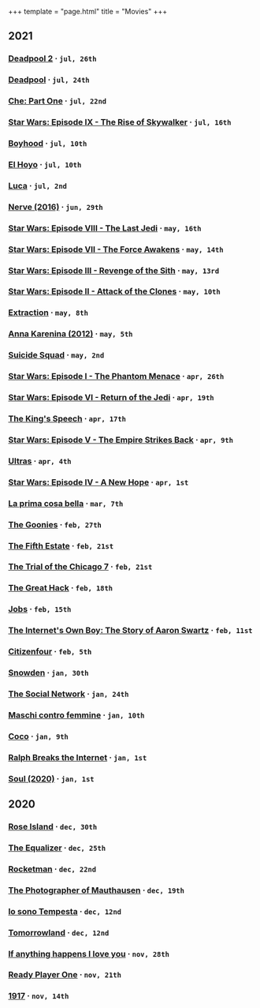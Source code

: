 +++
template = "page.html"
title = "Movies"
+++

## 2021
### [Deadpool 2](https://www.imdb.com/title/tt5463162/) &middot; `jul, 26th`
### [Deadpool](https://www.imdb.com/title/tt1431045/) &middot; `jul, 24th`
### [Che: Part One](https://www.imdb.com/title/tt0892255/) &middot; `jul, 22nd`
### [Star Wars: Episode IX - The Rise of Skywalker](https://www.imdb.com/title/tt2527338/) &middot; `jul, 16th`
### [Boyhood](https://www.imdb.com/title/tt1065073/) &middot; `jul, 10th`
### [El Hoyo](https://www.imdb.com/title/tt8228288/) &middot; `jul, 10th`
### [Luca](https://www.imdb.com/title/tt12801262/) &middot; `jul, 2nd`
### [Nerve (2016)](https://www.imdb.com/title/tt3531824/) &middot; `jun, 29th`
### [Star Wars: Episode VIII - The Last Jedi](https://www.imdb.com/title/tt02527336/) &middot; `may, 16th`
### [Star Wars: Episode VII - The Force Awakens](https://www.imdb.com/title/tt2488496/) &middot; `may, 14th`
### [Star Wars: Episode III - Revenge of the Sith](https://www.imdb.com/title/tt0121766/) &middot; `may, 13rd`
### [Star Wars: Episode II - Attack of the Clones](https://www.imdb.com/title/tt0121765/) &middot; `may, 10th`
### [Extraction](https://www.imdb.com/title/tt8936646/) &middot; `may, 8th`
### [Anna Karenina (2012)](https://www.imdb.com/title/tt1781769/) &middot; `may, 5th`
### [Suicide Squad](https://www.imdb.com/title/tt1386697/) &middot; `may, 2nd`
### [Star Wars: Episode I - The Phantom Menace](https://www.imdb.com/title/tt0120915/) &middot; `apr, 26th`
### [Star Wars: Episode VI - Return of the Jedi](https://www.imdb.com/title/tt0086190/) &middot; `apr, 19th`
### [The King's Speech](https://www.imdb.com/title/tt1504320/) &middot; `apr, 17th`
### [Star Wars: Episode V - The Empire Strikes Back](https://www.imdb.com/title/tt0080684/) &middot; `apr, 9th`
### [Ultras](https://www.imdb.com/title/tt10937434/) &middot; `apr, 4th`
### [Star Wars: Episode IV - A New Hope](https://www.imdb.com/title/tt0076759/) &middot; `apr, 1st`
### [La prima cosa bella](https://www.imdb.com/title/tt1467273/) &middot; `mar, 7th`
### [The Goonies](https://www.imdb.com/title/tt0089218/) &middot; `feb, 27th`
### [The Fifth Estate](https://www.imdb.com/title/tt1837703/) &middot; `feb, 21st`
### [The Trial of the Chicago 7](https://www.imdb.com/title/tt1070874/) &middot; `feb, 21st`
### [The Great Hack](https://www.imdb.com/title/tt4736550/) &middot; `feb, 18th`
### [Jobs](https://www.imdb.com/title/tt2357129/) &middot; `feb, 15th`
### [The Internet's Own Boy: The Story of Aaron Swartz](https://www.imdb.com/title/tt3268458/) &middot; `feb, 11st`
### [Citizenfour](https://www.imdb.com/title/tt4044364/) &middot; `feb, 5th`
### [Snowden](https://www.imdb.com/title/tt3774114/) &middot; `jan, 30th`
### [The Social Network](https://www.imdb.com/title/tt1285016/) &middot; `jan, 24th`
### [Maschi contro femmine](https://www.imdb.com/title/tt1680099/) &middot; `jan, 10th`
### [Coco](https://www.imdb.com/title/tt2380307/) &middot; `jan, 9th`
### [Ralph Breaks the Internet](https://www.imdb.com/title/tt5848272/) &middot; `jan, 1st`
### [Soul (2020)](https://www.imdb.com/title/tt2948372/) &middot; `jan, 1st`

## 2020
### [Rose Island](https://www.imdb.com/title/tt10287954/) &middot; `dec, 30th`
### [The Equalizer](https://www.imdb.com/title/tt0455944/) &middot; `dec, 25th`
### [Rocketman](https://www.imdb.com/title/tt2066051/) &middot; `dec, 22nd`
### [The Photographer of Mauthausen](https://www.imdb.com/title/tt6704776/) &middot; `dec, 19th`
### [Io sono Tempesta](https://www.imdb.com/title/tt6917314/) &middot; `dec, 12nd`
### [Tomorrowland](https://www.imdb.com/title/tt1964418/) &middot; `dec, 12nd`
### [If anything happens I love you](https://www.imdb.com/title/tt11768948/) &middot; `nov, 28th`
### [Ready Player One](https://www.imdb.com/title/tt1677720/) &middot; `nov, 21th`
### [1917](https://www.imdb.com/title/tt8579674/) &middot; `nov, 14th`
